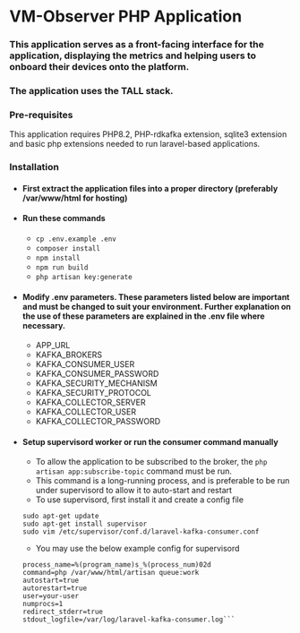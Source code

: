# VM-Observer PHP Application

### This application serves as a front-facing interface for the application, displaying the metrics and helping users to onboard their devices onto the platform.
### The application uses the TALL stack.

### Pre-requisites
This application requires PHP8.2, PHP-rdkafka extension, sqlite3 extension and basic php extensions needed to run laravel-based applications.

### Installation
- #### First extract the application files into a proper directory (preferably /var/www/html for hosting)
- #### Run these commands
    - `cp .env.example .env`
    - `composer install`
    - `npm install`
    - `npm run build`
    - `php artisan key:generate`
- #### Modify .env parameters. These parameters listed below are important and must be changed to suit your environment. Further explanation on the use of these parameters are explained in the .env file where necessary.
    - APP_URL
    - KAFKA_BROKERS
    - KAFKA_CONSUMER_USER
    - KAFKA_CONSUMER_PASSWORD
    - KAFKA_SECURITY_MECHANISM
    - KAFKA_SECURITY_PROTOCOL
    - KAFKA_COLLECTOR_SERVER
    - KAFKA_COLLECTOR_USER
    - KAFKA_COLLECTOR_PASSWORD

- #### Setup supervisord worker or run the consumer command manually
    - To allow the application to be subscribed to the broker, the `php artisan app:subscribe-topic` command must be run. 
    - This command is a long-running process, and is preferable to be run under supervisord to allow it to auto-start and restart
    - To use supervisord, first install it and create a config file
    ```
    sudo apt-get update
    sudo apt-get install supervisor
    sudo vim /etc/supervisor/conf.d/laravel-kafka-consumer.conf
    ```

    - You may use the below example config for supervisord

    ```[program:laravel-kafka-consumer]
    process_name=%(program_name)s_%(process_num)02d
    command=php /var/www/html/artisan queue:work
    autostart=true
    autorestart=true
    user=your-user
    numprocs=1
    redirect_stderr=true
    stdout_logfile=/var/log/laravel-kafka-consumer.log```